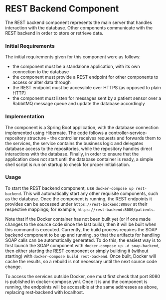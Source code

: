# REST Backend Component

The REST backend component represents the main server that handles interaction with the database. Other components communicate with the REST backend in order to store or retrieve
data.

### Initial Requirements

The initial requirements given for this component were as follows:
- the component must be a standalone application, with its own connection to the database
- the component must provide a REST endpoint for other components to access or alter data through
- the REST endpoint must be accessible over HTTPS (as opposed to plain HTTP)
- the component must listen for messages sent by a patient sensor over a RabbitMQ message queue and update the database accordingly

### Implementation

The component is a Spring Boot application, with the database connection implemented using Hibernate. The code follows a controller-service-repository structure - the controller
receives requests and forwards them to the services, the service contains the business logic and delegates database access to the repositories, while the repository handles direct
interactions with the database.
Finally, in order to ensure that the application does not start until the database container is ready, a simple shell script is run on startup to check for proper initialisation.

### Usage

To start the REST backend component, use `docker-compose up rest-backend`. This will automatically start any other requisite components, such as the database. Once the component
is running, the REST endpoints it provides can be accessed under `https://rest-backend:8080/` at their respective mappings; for example, `https://rest-backend:8080/patients`.

Note that if the Docker container has not been built yet (or if one made changes to the source code since the last build), then it will be built when this command is executed.
Currently, the build process requires the SOAP backend component to be up and running, so that the artifacts for handling SOAP calls can be automatically generated. To do this,
the easiest way is to first launch the SOAP component with `docker-compose up -d soap-backend`, then either starting the REST component or simply building it (without starting)
with `docker-compose build rest-backend`. Once built, Docker will cache the results, so a rebuild is not necessary until the next source code change.

To access the services outside Docker, one must first check that port 8080 is published in docker-compose.yml. Once it is and the component is running, the endpoints will be
accessible at the same addresses as above, replacing rest-backend with localhost.
